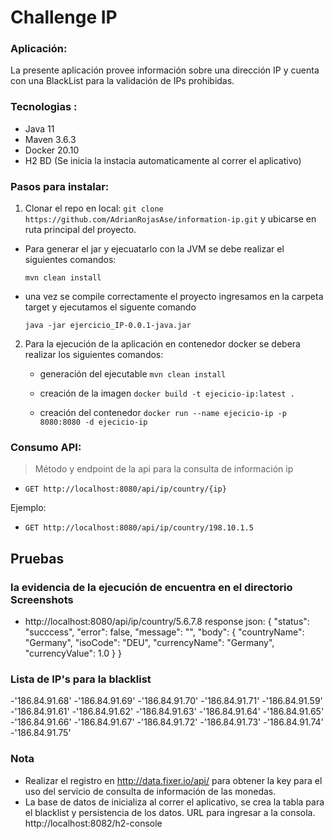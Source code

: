 # Challenge IP

### Aplicación:
La presente aplicación provee información sobre una dirección IP y cuenta con una BlackList para la validación de IPs prohibidas.

### Tecnologias :
- Java 11 
- Maven 3.6.3
- Docker 20.10
- H2 BD (Se inicia la instacia automaticamente al correr el aplicativo)

### Pasos para instalar:
1) Clonar el repo en local: `git clone https://github.com/AdrianRojasAse/information-ip.git` y ubicarse en ruta principal del proyecto.

- Para generar el jar y ejecuatarlo con la JVM se debe realizar el siguientes comandos:


  `mvn clean install`

- una vez se compile correctamente el proyecto ingresamos en la carpeta target y ejecutamos el siguente comando

  `java -jar ejercicio_IP-0.0.1-java.jar`

2) Para la ejecución de la aplicación en contenedor docker se debera realizar los siguientes comandos:

	- generación del ejecutable
  `mvn clean install`

	- creación de la imagen
  `docker build -t ejecicio-ip:latest .`

	- creación del contenedor
  `docker run --name ejecicio-ip -p 8080:8080 -d ejecicio-ip`
    


### Consumo API:
> Método y endpoint de la api para la consulta de información ip
- `GET http://localhost:8080/api/ip/country/{ip}`

Ejemplo:
- `GET http://localhost:8080/api/ip/country/198.10.1.5`

## Pruebas

### la evidencia de la ejecución de encuentra en el directorio Screenshots
- http://localhost:8080/api/ip/country/5.6.7.8
		response json:
			{
	"status": "succcess",
	"error": false,
	"message": "",
	"body": {
		"countryName": "Germany",
		"isoCode": "DEU",
		"currencyName": "Germany",
		"currencyValue": 1.0
	}
}

### Lista de IP's para la blacklist
-'186.84.91.68'
-'186.84.91.69'
-'186.84.91.70'
-'186.84.91.71'
-'186.84.91.59'
-'186.84.91.61'
-'186.84.91.62'
-'186.84.91.63'
-'186.84.91.64'
-'186.84.91.65'
-'186.84.91.66'
-'186.84.91.67'
-'186.84.91.72'
-'186.84.91.73'
-'186.84.91.74'
-'186.84.91.75'

### Nota
- Realizar el registro en http://data.fixer.io/api/ para obtener la key para el uso  del servicio de consulta de información de las monedas.
- La base de datos de inicializa al correr el aplicativo, se crea la tabla para el blacklist y persistencia de los datos. URL para ingresar a la consola.
			http://localhost:8082/h2-console

